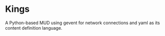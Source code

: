 # Kings

A Python-based MUD using gevent for network connections and yaml as its content definition language.
